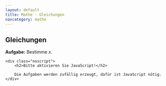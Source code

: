 ```yaml
---
layout: default
title: Mathe - Gleichungen
navcategory: mathe
---
```


## Gleichungen

**Aufgabe:** Bestimme *x*.

<script type="text/javascript">

    var already = new Array();

    for (var i = 0; i < 50; i++) {
        const type = Math.floor(Math.random() * 7);
        let key = "";
        let a, b, c, d, x;
        switch (type) {
            case 0:
                do {
                    a = Math.floor(Math.random() * 10) + 1;
                    x = Math.floor(Math.random() * 20) + 1;
                    b = Math.floor(Math.random() * 40) - 20;
                    key = a + "*" + x + "+" + b;
                } while (already.indexOf(key) != -1 && b != 0);

                document.write("<div class=\"t\">" + a + " · <m>x</m> " + ((b > 0)?"+ ":"- ") + Math.abs(b) + " = " + (a*x + b) + " </div>");                
            break;
            case 1:
                do {
                    a = Math.floor(Math.random() * 10) + 1;
                    x = Math.floor(Math.random() * 40) - 20;
                    key = a + "+" + x;
                } while (already.indexOf(key) != -1 && x != 0);

                document.write("<div class=\"t\">" + a + " + <m>x</m> = " + (a+x) + " </div>");                
            break;
            case 2:
                do {
                    a = Math.floor(Math.random() * 10) + 1;
                    x = Math.floor(Math.random() * 40) - 20;
                    key = a + "*" + x;
                } while (already.indexOf(key) != -1);

                document.write("<div class=\"t\">" + a + " · <m>x</m> = " + (a*x) + " </div>"); 
            break;
            case 3:
                do {
                    a = Math.floor(Math.random() * 10) + 1;
                    x = Math.floor(Math.random() * 20) + 1;
                    b = Math.floor(Math.random() * 40) - 20;
                    c = Math.floor(Math.random() * 10) + 1;
                    key = a + "*" + x + "+" + b + "+" + c + "x";
                } while (already.indexOf(key) != -1);

                document.write("<div class=\"t\">" + a + "<m>x</m> " + ((b > 0)?"+ ":"- ") + Math.abs(b) + ((c > 0)?" + ":" - ") + Math.abs(c) + "<m>x</m> = " + (a*x + b + c*x) + " </div>");
            break;               
            case 4:
                do {
                    a = Math.floor(Math.random() * 10) + 1;
                    x = Math.floor(Math.random() * 20) + 1;
                    b = Math.floor(Math.random() * 40) - 20;
                    c = Math.floor(Math.random() * 10) + 1;
                    key = c + "+" + a + "*" + x + "+" + b;
                } while (already.indexOf(key) != -1);

                document.write("<div class=\"t\">" + c + ((a > 0)?" + ":" - ") + Math.abs(a) + "<m>x</m> " + ((b > 0)?"+ ":"- ") + Math.abs(b) + " = " + (c + a*x + b) + " </div>");
            break;                  
            case 5:
                do {
                    a = Math.floor(Math.random() * 20) + 1;
                    x = Math.floor(Math.random() * 20) + 1;
                    b = Math.floor(Math.random() * 40) - 20;
                    c = a*x - b*x;
                    key =  a + "*" + x + "=" + b + "*x";
                } while (already.indexOf(key) != -1 && b != 0);

                document.write("<div class=\"t\">" + a + "<m>x</m> = " + b + "<m>x</m> " + ((c > 0)?" + ":" - ") + Math.abs(c) + " </div>");
            break;                    
            case 6:
                do {
                    a = Math.floor(Math.random() * 20) + 1;
                    x = Math.floor(Math.random() * 20) + 1;
                    b = Math.floor(Math.random() * 40) - 20;
                    c = Math.floor(Math.random() * 40) - 20;
                    d = a*x + b - c*x;
                    key =  a + "*" + x + "=" + b + "*x";
                } while (already.indexOf(key) != -1 && b != 0 && c != 0);

                document.write("<div class=\"t\">" + a + "<m>x</m> " + ((b > 0)?" + ":" - ") + Math.abs(b) + " = " + c + "<m>x</m> " + ((d > 0)?" + ":" - ") + Math.abs(d) + " </div>");
            break;               
        }
        document.write("<div class=\"t\"> <m>x</m> = _______ </div>");          
        already.push(key);
    }

</script><noscript>
    <div class="noscript">
        <h2>Bitte aktivieren Sie JavaScript!</h2>

        Die Aufgaben werden zufällig erzeugt, dafür ist JavaScript nötig.
    </div>
</noscript>



